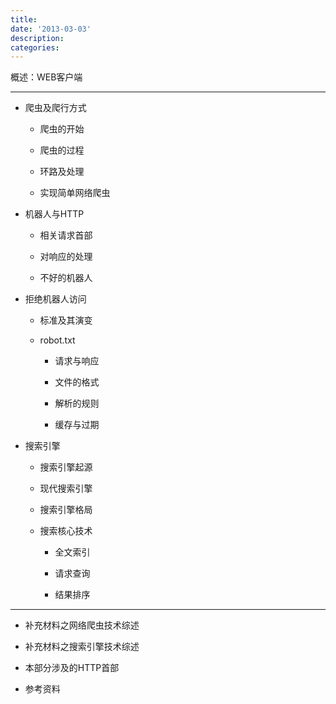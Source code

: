 ```yaml
---
title:
date: '2013-03-03'
description:
categories:
---
```



概述：WEB客户端

***

+ 爬虫及爬行方式
     
    + 爬虫的开始
        
    + 爬虫的过程
    
    + 环路及处理
        
    + 实现简单网络爬虫

+ 机器人与HTTP
    
    + 相关请求首部
        
    + 对响应的处理

    + 不好的机器人

+ 拒绝机器人访问


    + 标准及其演变
        
    + robot.txt
            
        + 请求与响应
            
        + 文件的格式
            
        + 解析的规则
            
        + 缓存与过期


+ 搜索引擎
        
    + 搜索引擎起源
        
    + 现代搜索引擎
        
    + 搜索引擎格局
        
    + 搜索核心技术
         
        + 全文索引
            
        + 请求查询
            
        + 结果排序

***

+ 补充材料之网络爬虫技术综述
    
+ 补充材料之搜索引擎技术综述     
    
+ 本部分涉及的HTTP首部
    
+ 参考资料


